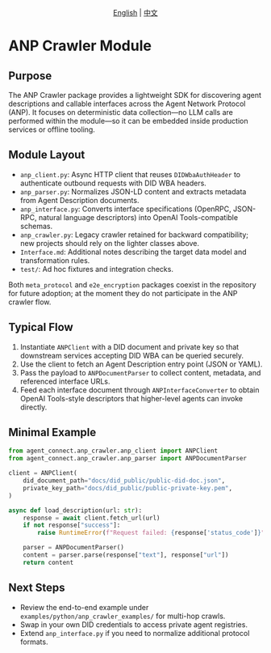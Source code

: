 <div align="center">
  
[English](README.md) | [中文](README.cn.md)

</div>

# ANP Crawler Module

## Purpose
The ANP Crawler package provides a lightweight SDK for discovering agent descriptions and callable interfaces across the Agent Network Protocol (ANP). It focuses on deterministic data collection—no LLM calls are performed within the module—so it can be embedded inside production services or offline tooling.

## Module Layout
- `anp_client.py`: Async HTTP client that reuses `DIDWbaAuthHeader` to authenticate outbound requests with DID WBA headers.
- `anp_parser.py`: Normalizes JSON-LD content and extracts metadata from Agent Description documents.
- `anp_interface.py`: Converts interface specifications (OpenRPC, JSON-RPC, natural language descriptors) into OpenAI Tools-compatible schemas.
- `anp_crawler.py`: Legacy crawler retained for backward compatibility; new projects should rely on the lighter classes above.
- `Interface.md`: Additional notes describing the target data model and transformation rules.
- `test/`: Ad hoc fixtures and integration checks.

Both `meta_protocol` and `e2e_encryption` packages coexist in the repository for future adoption; at the moment they do not participate in the ANP crawler flow.

## Typical Flow
1. Instantiate `ANPClient` with a DID document and private key so that downstream services accepting DID WBA can be queried securely.
2. Use the client to fetch an Agent Description entry point (JSON or YAML).
3. Pass the payload to `ANPDocumentParser` to collect content, metadata, and referenced interface URLs.
4. Feed each interface document through `ANPInterfaceConverter` to obtain OpenAI Tools-style descriptors that higher-level agents can invoke directly.

## Minimal Example
```python
from agent_connect.anp_crawler.anp_client import ANPClient
from agent_connect.anp_crawler.anp_parser import ANPDocumentParser

client = ANPClient(
    did_document_path="docs/did_public/public-did-doc.json",
    private_key_path="docs/did_public/public-private-key.pem",
)

async def load_description(url: str):
    response = await client.fetch_url(url)
    if not response["success"]:
        raise RuntimeError(f"Request failed: {response['status_code']}")

    parser = ANPDocumentParser()
    content = parser.parse(response["text"], response["url"])
    return content
```

## Next Steps
- Review the end-to-end example under `examples/python/anp_crawler_examples/` for multi-hop crawls.
- Swap in your own DID credentials to access private agent registries.
- Extend `anp_interface.py` if you need to normalize additional protocol formats.
